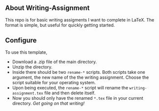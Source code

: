 ## About Writing-Assignment
This repo is for basic writing assigments I want to complete in LaTeX. The format is simple, but useful for quickly getting started.

## Configure
To use this template,
- Download a .zip file of the main directory.
- Unzip the directory.
- Inside there should be two `rename-*` scripts. Both scripts take one argument, the new name of the the writing assignment. Choose the script suitable for your operating system.
- Upon being executed, the `rename-*` script will rename the `writing-assignment.tex` file and then delete itself.
- Now you should only have the renamed `*.tex` file in your current directory. _Get going on that writing!_
